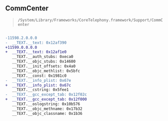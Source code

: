 ## CommCenter

> `/System/Library/Frameworks/CoreTelephony.framework/Support/CommCenter`

```diff

-11598.2.0.0.0
-  __TEXT.__text: 0x12af390
+11599.0.0.0.0
+  __TEXT.__text: 0x12af1e0
   __TEXT.__auth_stubs: 0xeca0
   __TEXT.__objc_stubs: 0x14600
   __TEXT.__init_offsets: 0x4a0
   __TEXT.__objc_methlist: 0x5bfc
   __TEXT.__const: 0x1981c0
-  __TEXT.__info_plist: 0x67e
+  __TEXT.__info_plist: 0x67c
   __TEXT.__cstring: 0x5fee1
-  __TEXT.__gcc_except_tab: 0x12f02c
+  __TEXT.__gcc_except_tab: 0x12f000
   __TEXT.__oslogstring: 0x10b576
   __TEXT.__objc_methname: 0x17b32
   __TEXT.__objc_classname: 0x1b36

```
